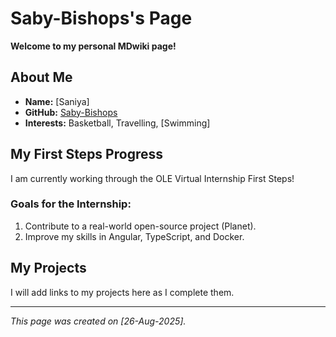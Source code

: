 # Saby-Bishops's Page

**Welcome to my personal MDwiki page!**

## About Me
- **Name:** [Saniya]
- **GitHub:** [Saby-Bishops](https://github.com/Saby-Bishops)
- **Interests:** Basketball, Travelling, [Swimming]

## My First Steps Progress
I am currently working through the OLE Virtual Internship First Steps!

### Goals for the Internship:
1. Contribute to a real-world open-source project (Planet).
2. Improve my skills in Angular, TypeScript, and Docker.

## My Projects
I will add links to my projects here as I complete them.

---

*This page was created on [26-Aug-2025].*
